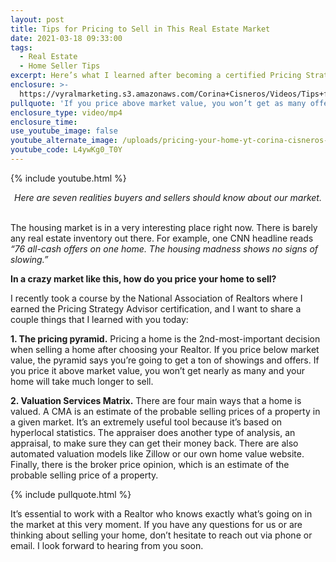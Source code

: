 ```yaml
---
layout: post
title: Tips for Pricing to Sell in This Real Estate Market
date: 2021-03-18 09:33:00
tags:
  - Real Estate
  - Home Seller Tips
excerpt: Here’s what I learned after becoming a certified Pricing Strategy Advisor.
enclosure: >-
  https://vyralmarketing.s3.amazonaws.com/Corina+Cisneros/Videos/Tips+for+Pricing+to+Sell+in+This+Real+Estate+Market.mp4
pullquote: 'If you price above market value, you won’t get as many offers.'
enclosure_type: video/mp4
enclosure_time:
use_youtube_image: false
youtube_alternate_image: /uploads/pricing-your-home-yt-corina-cisneros-ss.jpg
youtube_code: L4ywKg0_T0Y
---
```

{% include youtube.html %}

<center><em>Here are seven realities buyers and sellers should know about our market.</em></center>

<center>&nbsp;</center>

The housing market is in a very interesting place right now. There is barely any real estate inventory out there. For example, one CNN headline reads *“76 all-cash offers on one home. The housing madness shows no signs of slowing.”&nbsp;*

**In a crazy market like this, how do you price your home to sell?&nbsp;**

I recently took a course by the National Association of Realtors where I earned the Pricing Strategy Advisor certification, and I want to share a couple things that I learned with you today:

**1\. The pricing pyramid.** Pricing a home is the 2nd-most-important decision when selling a home after choosing your Realtor. If you price below market value, the pyramid says you’re going to get a ton of showings and offers. If you price it above market value, you won’t get nearly as many and your home will take much longer to sell.

**2\. Valuation Services Matrix.** There are four main ways that a home is valued. A CMA is an estimate of the probable selling prices of a property in a given market. It’s an extremely useful tool because it’s based on hyperlocal statistics. The appraiser does another type of analysis, an appraisal, to make sure they can get their money back. There are also automated valuation models like Zillow or our own home value website. Finally, there is the broker price opinion, which is an estimate of the probable selling price of a property.

{% include pullquote.html %}

It’s essential to work with a Realtor who knows exactly what’s going on in the market at this very moment. If you have any questions for us or are thinking about selling your home, don’t hesitate to reach out via phone or email. I look forward to hearing from you soon.
